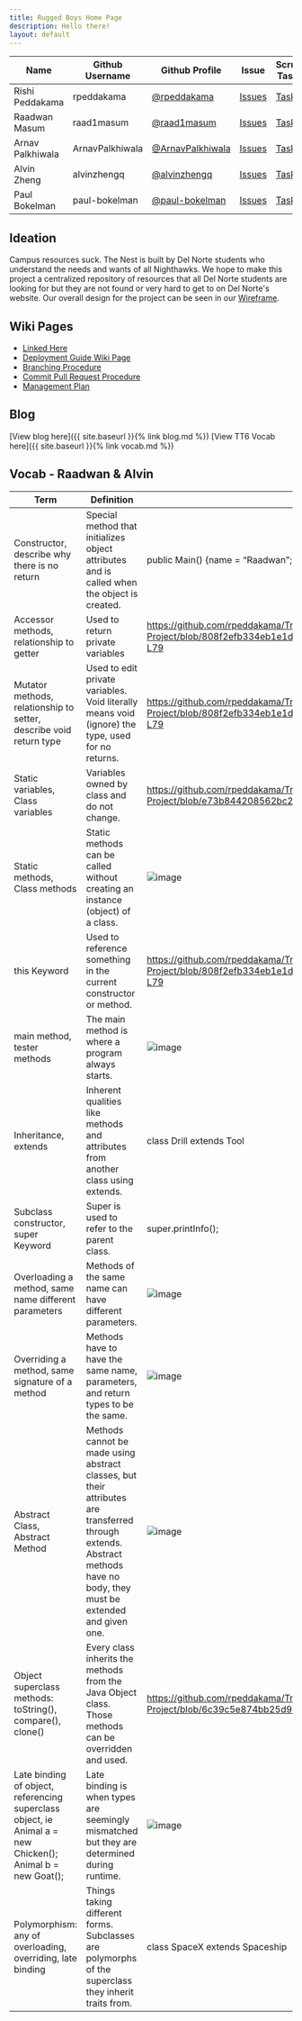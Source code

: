 ```yaml
---
title: Rugged Boys Home Page
description: Hello there!
layout: default
---
```


| Name             | Github Username | Github Profile                                         | Issue                                                                                     | Scrum Tasks                                                                                                      | Journals                                                                                                    | Commits                                                                                   |
| ---------------- | --------------- | ------------------------------------------------------ | ----------------------------------------------------------------------------------------- | ---------------------------------------------------------------------------------------------------------------- | ----------------------------------------------------------------------------------------------------------- | ----------------------------------------------------------------------------------------- |
| Rishi Peddakama  | rpeddakama      | [@rpeddakama](https://github.com/rpeddakama)           | [Issues](https://github.com/rpeddakama/Tri-2-CSA-Project/issues/assigned/rpeddakama)      | [Tasks](https://github.com/rpeddakama/Tri-2-CSA-Project/projects/1?card_filter_query=assignee%3Arpeddakama)      | [Journal](https://docs.google.com/document/d/1vxzWnE3vU9BzimUlZjcTz79fNOBTLcT7G4B1LLMhNEw/edit?usp=sharing) | [Commits](https://github.com/rpeddakama/Tri-2-CSA-Project/commits?author=rpeddakama)      |
| Raadwan Masum    | raad1masum      | [@raad1masum](https://github.com/raad1masum)           | [Issues](https://github.com/rpeddakama/Tri-2-CSA-Project/issues/assigned/raad1masum)      | [Tasks](https://github.com/rpeddakama/Tri-2-CSA-Project/projects/1?card_filter_query=assignee%3Araad1masum)      | [Journal](https://docs.google.com/document/d/1XdgObYAPpPuwJi6Kvq3mPO6OQn05WOdcwZ73aTua7e8/edit?usp=sharing) | [Commits](https://github.com/rpeddakama/Tri-2-CSA-Project/commits?author=raad1masum)      |
| Arnav Palkhiwala | ArnavPalkhiwala | [@ArnavPalkhiwala](https://github.com/ArnavPalkhiwala) | [Issues](https://github.com/rpeddakama/Tri-2-CSA-Project/issues/assigned/ArnavPalkhiwala) | [Tasks](https://github.com/rpeddakama/Tri-2-CSA-Project/projects/1?card_filter_query=assignee%3AArnavPalkhiwala) | [Journal](https://docs.google.com/document/d/1AK-Ri786nF8B7l2KveAWyUsA_whhBFCN9nLohUo_6_Q/edit?usp=sharing) | [Commits](https://github.com/rpeddakama/Tri-2-CSA-Project/commits?author=ArnavPalkhiwala) |
| Alvin Zheng      | alvinzhengq     | [@alvinzhengq](https://github.com/alvinzhengq)         | [Issues](https://github.com/rpeddakama/Tri-2-CSA-Project/issues/assigned/alvinzhengq)     | [Tasks](https://github.com/rpeddakama/Tri-2-CSA-Project/projects/1?card_filter_query=assignee%3Aalvinzhengq)     | [TODO]()                                                                                                    | [Commits](https://github.com/rpeddakama/Tri-2-CSA-Project/commits?author=alvinzhengq)     |
| Paul Bokelman    | paul-bokelman   | [@paul-bokelman](https://github.com/paul-bokelman)     | [Issues](https://github.com/rpeddakama/Tri-2-CSA-Project/issues/assigned/paul-bokelman)   | [Tasks](https://github.com/rpeddakama/Tri-2-CSA-Project/projects/1?card_filter_query=assignee%3APaul-Bokelman)   | [TODO]()                                                                                                    | [Commits](https://github.com/rpeddakama/Tri-2-CSA-Project/commits?author=paul-bokelman)   |

## Ideation

Campus resources suck. The Nest is built by Del Norte students who understand the needs and wants of all Nighthawks. We hope to make this project a centralized repository of resources that all Del Norte students are looking for but they are not found or very hard to get to on Del Norte's website. Our overall design for the project can be seen in our [Wireframe](https://www.figma.com/file/MXRw08pdG3NeZhkbbfcwWg/Website?node-id=0%3A1).

## Wiki Pages

- [Linked Here](https://docs.google.com/document/d/1o2t9mfTEV6JXODErKaMG_Cecv9VgEi5BkTt7QeLzkR4/edit)
- [Deployment Guide Wiki Page](https://github.com/rpeddakama/Tri-2-CSA-Project/wiki/Deployment-Guide)
- [Branching Procedure](https://github.com/rpeddakama/Tri-2-CSA-Project/wiki/Branching-Procedure)
- [Commit Pull Request Procedure](https://github.com/rpeddakama/Tri-2-CSA-Project/wiki/Commit-Pull-Request-Procedure)
- [Management Plan](https://github.com/rpeddakama/Tri-2-CSA-Project/wiki/Management-Plan)

## Blog

[View blog here]({{ site.baseurl }}{% link blog.md %})
[View TT6 Vocab here]({{ site.baseurl }}{% link vocab.md %})

## Vocab - Raadwan & Alvin
| Term                                                                                                       | Definition                                                                                                                                                               | Example                                                                                                                                                                  |
|------------------------------------------------------------------------------------------------------------|--------------------------------------------------------------------------------------------------------------------------------------------------------------------------|--------------------------------------------------------------------------------------------------------------------------------------------------------------------------|
| Constructor, describe why there is no return                                                               | Special method that initializes object attributes and is called when the object is created.                                                                              | public Main() {name = “Raadwan”; }                                                                                                                                       |   |   |
| Accessor methods, relationship to getter                                                                   | Used to return private variables                                                                                                                                         | https://github.com/rpeddakama/Tri-2-CSA-Project/blob/808f2efb334eb1e1d4cb67f717e3bb590a2daa18/src/main/java/com/example/sping_portfolio/controllers/Raadwan.java#L65-L79 |   |   |
| Mutator methods, relationship to setter, describe void return type                                         | Used to edit private variables. Void literally means void (ignore) the type, used for no returns.                                                                        | https://github.com/rpeddakama/Tri-2-CSA-Project/blob/808f2efb334eb1e1d4cb67f717e3bb590a2daa18/src/main/java/com/example/sping_portfolio/controllers/Raadwan.java#L77-L79 |   |   |
| Static variables, Class variables                                                                          | Variables owned by class and do not change.                                                                                                                              | https://github.com/rpeddakama/Tri-2-CSA-Project/blob/e73b844208562bc261caad1ab87970d5a519a10e/src/main/java/com/example/sping_portfolio/controllers/Rishi.java#L19       |   |   |
| Static methods, Class methods                                                                              | Static methods can be called without creating an instance (object) of a class.                                                                                           | ![image](https://user-images.githubusercontent.com/39575185/150364242-18c3f980-6ae0-4e49-8664-6a36506c0ee1.png) |
| this Keyword                                                                                               | Used to reference something in the current constructor or method.                                                                                                        | https://github.com/rpeddakama/Tri-2-CSA-Project/blob/808f2efb334eb1e1d4cb67f717e3bb590a2daa18/src/main/java/com/example/sping_portfolio/controllers/Raadwan.java#L65-L79 |   |   |
| main method, tester methods                                                                                | The main method is where a program always starts.                                                                                                                        | ![image](https://user-images.githubusercontent.com/39575185/150364863-4d0c50e4-afb9-4456-9fb8-a25533542f6c.png) |   |   |
| Inheritance, extends                                                                                       | Inherent qualities like methods and attributes from another class using extends.                                                                                         | class Drill extends Tool                                                                                                                                                 |   |   |
| Subclass constructor, super Keyword                                                                        | Super is used to refer to the parent class.                                                                                                                              | super.printInfo();                                                                                                                                                       |   |   |
| Overloading a method, same name different parameters                                                       | Methods of the same name can have different parameters.                                                                                                                  | ![image](https://user-images.githubusercontent.com/39575185/150364969-7c9325ce-d0f5-4419-9ec9-9f665a1ec4a6.png) |   |   |
| Overriding a method, same signature of a method                                                            | Methods have to have the same name, parameters, and return types to be the same.                                                                                         | ![image](https://user-images.githubusercontent.com/39575185/150365041-9752ad1c-4a0c-4861-a4f3-39189a203725.png) |   |   |
| Abstract Class, Abstract Method                                                                            | Methods cannot be made using abstract classes, but their attributes are transferred through extends. Abstract methods have no body, they must be extended and given one. | ![image](https://user-images.githubusercontent.com/39575185/150365095-125d5f80-8b96-4623-a7f7-898343f9ecf2.png) |   |   |
| Object superclass methods: toString(), compare(), clone()                                                  | Every class inherits the methods from the Java Object class. Those methods can be overridden and used.                                                                   | https://github.com/rpeddakama/Tri-2-CSA-Project/blob/6c39c5e874bb25d9419228cfa929d6ff6b32d688/src/main/java/com/example/util/LightSequence.java#L9-L11                   |   |   |
| Late binding of object, referencing superclass object, ie Animal a = new Chicken(); Animal b = new Goat(); | Late binding is when types are seemingly mismatched but they are determined during runtime.                                                                              | ![image](https://user-images.githubusercontent.com/39575185/150365181-a1b2e91c-5087-483f-bc37-635c081e7e76.png) |   |   |
| Polymorphism: any of overloading, overriding, late binding                                                 | Things taking different forms. Subclasses are polymorphs of the superclass they inherit traits from.                                                                     | class SpaceX extends Spaceship                                                                                                                                           |   |   |
